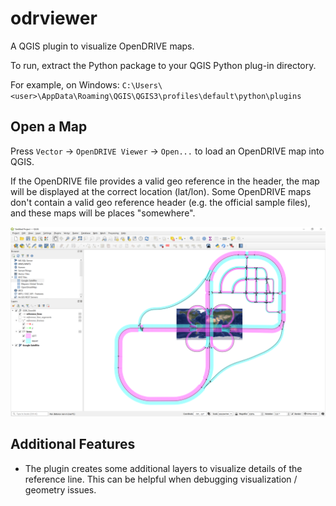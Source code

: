 # odrviewer

A QGIS plugin to visualize OpenDRIVE maps.

To run, extract the Python package to your QGIS Python plug-in directory.

For example, on Windows:
`C:\Users\<user>\AppData\Roaming\QGIS\QGIS3\profiles\default\python\plugins`


## Open a Map

Press `Vector` -> `OpenDRIVE Viewer` -> `Open...` to load an OpenDRIVE map into QGIS.

If the OpenDRIVE file provides a valid geo reference in the header, the map will be displayed at the correct location (lat/lon).
Some OpenDRIVE maps don't contain a valid geo reference header (e.g. the official sample files), and these maps will be places "somewhere".

![](img/sample-loaded-in-qgis.png)


## Additional Features

- The plugin creates some additional layers to visualize details of the reference line. This can be helpful when debugging visualization / geometry issues.